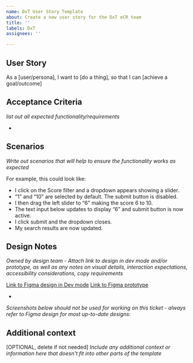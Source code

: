 ```yaml
---
name: DxT User Story Template
about: Create a new user story for the DxT eCR team
title: ''
labels: DxT
assignees: ''

---
```


## User Story

As a [user/persona], I want to [do a thing], so that I can [achieve a goal/outcome]


## Acceptance Criteria

_list out all expected functionality/requirements_

- 

## Scenarios

_Write out scenarios that will help to ensure the functionality works as expected_

For example, this could look like:
- I click on the Score filter and a dropdown appears showing a slider.
- “1” and “10” are selected by default. The submit button is disabled.
- I then drag the left slider to “6” making the score 6 to 10.
- The text input below updates to display “6” and submit button is now active.
- I click submit and the dropdown closes.
- My search results are now updated.


## Design Notes

_Owned by design team - Attach link to design in dev mode and/or prototype, as well as any notes on visual details, interaction expectations, accessibility considerations, copy requirements_

[Link to Figma design in Dev mode]()
[Link to Figma prototype]()

- 

_Screenshots below should not be used for working on this ticket - always refer to Figma design for most up-to-date designs:_

## Additional context

[OPTIONAL, delete if not needed] 
_Include any additional context or information here that doesn't fit into other parts of the template_
